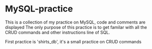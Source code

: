 # MySQL-practice
This is a collection of my practice on MySQL, code and comments are displayed
The only purpose of this practice is to get familar with all the CRUD commands and other instructions line of SQL.

First practice is 'shirts_db', it's a small practice on CRUD commands

